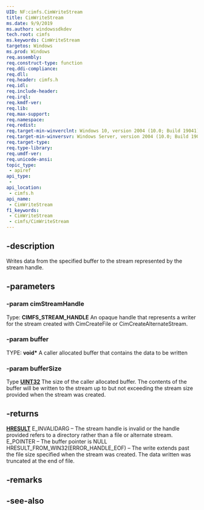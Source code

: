 ```yaml
---
UID: NF:cimfs.CimWriteStream
title: CimWriteStream
ms.date: 9/9/2019
ms.author: windowssdkdev
tech.root: cimfs
ms.keywords: CimWriteStream
targetos: Windows
ms.prod: Windows
req.assembly: 
req.construct-type: function
req.ddi-compliance: 
req.dll: 
req.header: cimfs.h
req.idl: 
req.include-header: 
req.irql: 
req.kmdf-ver: 
req.lib: 
req.max-support: 
req.namespace: 
req.redist: 
req.target-min-winverclnt: Windows 10, version 2004 (10.0; Build 19041)
req.target-min-winversvr: Windows Server, version 2004 (10.0; Build 19041)
req.target-type: 
req.type-library: 
req.umdf-ver: 
req.unicode-ansi: 
topic_type:
 - apiref
api_type:
 - 
api_location:
 - cimfs.h
api_name:
 - CimWriteStream
f1_keywords:
 - CimWriteStream
 - cimfs/CimWriteStream
---
```


## -description

Writes data from the specified buffer to the stream represented by the stream handle.

## -parameters

### -param cimStreamHandle

Type: **CIMFS_STREAM_HANDLE**
An opaque handle that represents a writer for the stream created with CimCreateFile or CimCreateAlternateStream.

### -param buffer

TYPE: **void\***
A caller allocated buffer that contains the data to be written

### -param bufferSize

Type **[UINT32](/windows/desktop/winprog/windows-data-types)**
The size of the caller allocated buffer. The contents of the buffer will be written to the stream up to but not exceeding the stream size provided when the stream was created.

## -returns

**[HRESULT](/windows/desktop/winprog/windows-data-types)**
E_INVALIDARG – The stream handle is invalid or the handle provided refers to a directory rather than a file or alternate stream.
E_POINTER – The buffer pointer is NULL
HRESULT_FROM_WIN32(ERROR_HANDLE_EOF) – The write extends past the file size specified when the stream was created. The data written was truncated at the end of file.

## -remarks

## -see-also